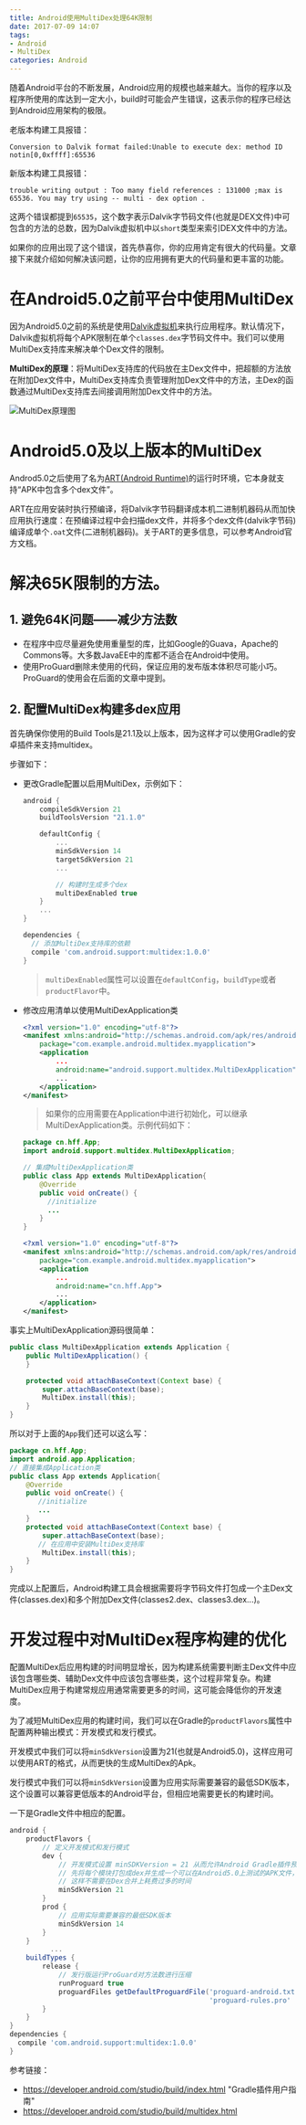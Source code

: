 ```yaml
---
title: Android使用MultiDex处理64K限制
date: 2017-07-09 14:07
tags:
- Android
- MultiDex
categories: Android
---
```


随着Android平台的不断发展，Android应用的规模也越来越大。当你的程序以及程序所使用的库达到一定大小，build时可能会产生错误，这表示你的程序已经达到Android应用架构的极限。


老版本构建工具报错：

```shell
Conversion to Dalvik format failed:Unable to execute dex: method ID notin[0,0xffff]:65536
```

新版本构建工具报错：

```
trouble writing output : Too many field references : 131000 ;max is 65536. You may try using -- multi - dex option .
```

这两个错误都提到`65535`，这个数字表示Dalvik字节码文件(也就是DEX文件)中可包含的方法的总数，因为Dalvik虚拟机中以`short`类型来索引DEX文件中的方法。

如果你的应用出现了这个错误，首先恭喜你，你的应用肯定有很大的代码量。文章接下来就介绍如何解决该问题，让你的应用拥有更大的代码量和更丰富的功能。

# 在Android5.0之前平台中使用MultiDex

因为Android5.0之前的系统是使用[Dalvik虚拟机](http://baike.baidu.com/item/Dalvik)来执行应用程序。默认情况下，Dalvik虚拟机将每个APK限制在单个`classes.dex`字节码文件中。我们可以使用MultiDex支持库来解决单个Dex文件的限制。

**MultiDex的原理**：将MultiDex支持库的代码放在主Dex文件中，把超额的方法放在附加Dex文件中，MultiDex支持库负责管理附加Dex文件中的方法，主Dex的函数通过MultiDex支持库去间接调用附加Dex文件中的方法。

![MultiDex原理图](http://img-blog.csdn.net/20170709135951416?watermark/2/text/aHR0cDovL2Jsb2cuY3Nkbi5uZXQvSG9sbW9meQ==/font/5a6L5L2T/fontsize/400/fill/I0JBQkFCMA==/dissolve/70/gravity/SouthEast)

# Android5.0及以上版本的MultiDex

Androd5.0之后使用了名为[ART(Android Runtime)](http://baike.baidu.com/item/Android%20runtime)的运行时环境，它本身就支持“APK中包含多个dex文件”。

ART在应用安装时执行预编译，将Dalvik字节码翻译成本机二进制机器码从而加快应用执行速度：在预编译过程中会扫描dex文件，并将多个dex文件(dalvik字节码)编译成单个`.oat`文件(二进制机器码)。关于ART的更多信息，可以参考Android官方文档。

# 解决65K限制的方法。

## 1. 避免64K问题——减少方法数

* 在程序中应尽量避免使用重量型的库，比如Google的Guava，Apache的Commons等。大多数JavaEE中的库都不适合在Android中使用。
* 使用ProGuard删除未使用的代码，保证应用的发布版本体积尽可能小巧。ProGuard的使用会在后面的文章中提到。

## 2. 配置MultiDex构建多dex应用

首先确保你使用的Build Tools是21.1及以上版本，因为这样才可以使用Gradle的安卓插件来支持multidex。

步骤如下：

* 更改Gradle配置以启用MultiDex，示例如下：

  ```groovy
  android {
      compileSdkVersion 21
      buildToolsVersion "21.1.0"

      defaultConfig {
          ...
          minSdkVersion 14
          targetSdkVersion 21
          ...

          // 构建时生成多个dex
          multiDexEnabled true
      }
      ...
  }

  dependencies {
    // 添加MultiDex支持库的依赖
    compile 'com.android.support:multidex:1.0.0'
  }
  ```

  > `multiDexEnabled`属性可以设置在`defaultConfig`，`buildType`或者`productFlavor`中。

* 修改应用清单以使用MultiDexApplication类

  ```xml
  <?xml version="1.0" encoding="utf-8"?>
  <manifest xmlns:android="http://schemas.android.com/apk/res/android"
      package="com.example.android.multidex.myapplication">
      <application
          ...
          android:name="android.support.multidex.MultiDexApplication">
          ...
      </application>
  </manifest>
  ```

  > 如果你的应用需要在Application中进行初始化，可以继承MultiDexApplication类。示例代码如下：

  ```java
  package cn.hff.App;
  import android.support.multidex.MultiDexApplication;

  // 集成MultiDexApplication类
  public class App extends MultiDexApplication{
      @Override
      public void onCreate() {
      	//initialize
      	...
      }
  }
  ```
  ```xml
  <?xml version="1.0" encoding="utf-8"?>
  <manifest xmlns:android="http://schemas.android.com/apk/res/android"
      package="com.example.android.multidex.myapplication">
      <application
          ...
          android:name="cn.hff.App">
          ...
      </application>
  </manifest>
  ```

事实上MultiDexApplication源码很简单：

 ```java
 public class MultiDexApplication extends Application {
     public MultiDexApplication() {
     }

     protected void attachBaseContext(Context base) {
         super.attachBaseContext(base);
         MultiDex.install(this);
     }
 }
 ```

 所以对于上面的`App`我们还可以这么写：

 ```java
 package cn.hff.App;
 import android.app.Application;
 // 直接集成Application类
 public class App extends Application{
     @Override
     public void onCreate() {
     	//initialize
     	...
     }
     protected void attachBaseContext(Context base) {
         super.attachBaseContext(base);
 		// 在应用中安装MultiDex支持库
         MultiDex.install(this);
     }
 }
 ```

完成以上配置后，Android构建工具会根据需要将字节码文件打包成一个主Dex文件(classes.dex)和多个附加Dex文件(classes2.dex、classes3.dex...)。

# 开发过程中对MultiDex程序构建的优化

配置MultiDex后应用构建的时间明显增长，因为构建系统需要判断主Dex文件中应该包含哪些类、辅助Dex文件中应该包含哪些类，这个过程非常复杂。构建MultiDex应用于构建常规应用通常需要更多的时间，这可能会降低你的开发速度。

为了减短MultiDex应用的构建时间，我们可以在Gradle的`productFlavors`属性中配置两种输出模式：开发模式和发行模式。

开发模式中我们可以将`minSdkVersion`设置为21(也就是Android5.0)，这样应用可以使用ART的格式，从而更快的生成MultiDex的Apk。

发行模式中我们可以将`minSdkVersion`设置为应用实际需要兼容的最低SDK版本，这个设置可以兼容更低版本的Android平台，但相应地需要更长的构建时间。

一下是Gradle文件中相应的配置。

```groovy
android {
    productFlavors {
		// 定义开发模式和发行模式
        dev {
			// 开发模式设置 minSDKVersion = 21 从而允许Android Gradle插件预
			// 先将每个模块打包成dex并生成一个可以在Android5.0上测试的APK文件，
			// 这样不需要在Dex合并上耗费过多的时间
            minSdkVersion 21
        }
        prod {
            // 应用实际需要兼容的最低SDK版本
            minSdkVersion 14
        }
    }
          ...
    buildTypes {
        release {
			// 发行版运行ProGuard对方法数进行压缩
            runProguard true
            proguardFiles getDefaultProguardFile('proguard-android.txt'),
                                                 'proguard-rules.pro'
        }
    }
}
dependencies {
  compile 'com.android.support:multidex:1.0.0'
}
```



参考链接：

* https://developer.android.com/studio/build/index.html	"Gradle插件用户指南"
* https://developer.android.com/studio/build/multidex.html

